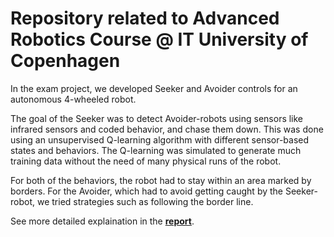 # Repository related to Advanced Robotics Course @ IT University of Copenhagen

In the exam project, we developed Seeker and Avoider controls for an autonomous 4-wheeled robot. 

The goal of the Seeker was to detect Avoider-robots using sensors like infrared sensors and coded behavior, and chase them down. This was done using an unsupervised Q-learning algorithm with different sensor-based states and behaviors. The Q-learning was simulated to generate much training data without the need of many physical runs of the robot.

For both of the behaviors, the robot had to stay within an area marked by borders. For the Avoider, which had to avoid getting caught by the Seeker-robot, we tried strategies such as following the border line.

See more detailed explaination in the [**report**](https://github.com/frfa1/robotics/blob/main/report.pdf).
